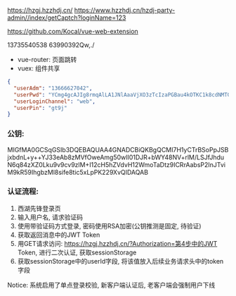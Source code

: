 https://hzgj.hzzhdj.cn/
https://www.hzzhdj.cn/hzdj-party-admin//index/getCaptch?loginName=123

https://github.com/Kocal/vue-web-extension

13735540538
63990392Qw,./

+ vue-router: 页面跳转
+ vuex: 组件共享

```json
{
  "userAdm": "13666627042",
  "userPwd": "YCmg4gcAJIg8rmqAlLA1JNlAaaVjXO3zTcIzaPGBau4kOTKC1k8cdNMTGRnZJuUj7XRlEuQsmJNsnvOdrTsc5/EWvFWS7OsI70iq5+4fpiqWxGAw+OIpEq2T3XFd5EV7AdLqbcXAuG52oaVSpheJ4rfboI1r7wJV36+pE1vAjZA=",
  "userLoginChannel": "web",
  "userPin": "gt9j"
}
```

### 公钥:
MIGfMA0GCSqGSIb3DQEBAQUAA4GNADCBiQKBgQCMI7H1yCTrBSoPpJSBjxbdnL+y++YJ33eAb8zMVfOweAmg50wlI01DJR+bWY48NV+rlM/LSJfJhduN6q84zXZ0Lku9v9cv9zlM+I12cH5hZVdvH12WmoTaDtz9ICRrAabsP2InJTviM9kR59IhgbzMl8sife8tic5xLpPK229XvQIDAQAB

### 认证流程:
1. 西湖先锋登录页
2. 输入用户名, 请求验证码
3. 使用带验证码方式登录, 密码使用RSA加密(公钥推测是固定, 待验证)
4. 获取返回消息中的JWT Token
5. 用GET请求访问: https://hzgj.hzzhdj.cn/?Authorization=第4步中的JWT Token, 进行二次认证, 获取sessionStorage
6. 获取sessionStorage中的userId字段, 将该值放入后续业务请求头中的token字段

Notice: 系统启用了单点登录校验, 新客户端认证后, 老客户端会强制用户下线